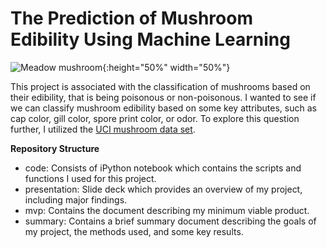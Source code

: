 # The Prediction of Mushroom Edibility Using Machine Learning

![Meadow mushroom](https://github.com/bwsturm/metis_bootcamp/blob/master/Week5/mcnulty/presentation/presentation_images/Agaricus_campestris(fs-05).jpg){:height="50%" width="50%"}

This project is associated with the classification of mushrooms based on their edibility, that is being poisonous or non-poisonous. I wanted to see if we can classify mushroom edibility based on some key attributes, such as cap color, gill color, spore print color, or odor.  To explore this question further, I utilized the [UCI mushroom data set](https://archive.ics.uci.edu/ml/datasets/mushroom).

**Repository Structure**

* code: Consists of iPython notebook which contains the scripts and functions I used for this project.
* presentation: Slide deck which provides an overview of my project, including major findings.
* mvp: Contains the document describing my minimum viable product.
* summary: Contains a brief summary document describing the goals of my project, the methods used, and some key results.
